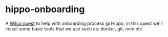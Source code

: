 # hippo-onboarding
A [Wilco quest](https://github.com/trywilco) to help with onboarding process @ Hippo, in this quest we'll install some basic tools that we use such as: docker, git, nvm etc
